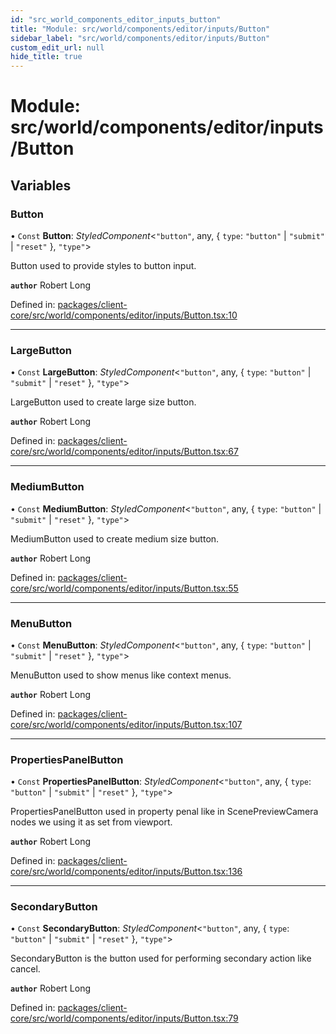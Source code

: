 ```yaml
---
id: "src_world_components_editor_inputs_button"
title: "Module: src/world/components/editor/inputs/Button"
sidebar_label: "src/world/components/editor/inputs/Button"
custom_edit_url: null
hide_title: true
---
```


# Module: src/world/components/editor/inputs/Button

## Variables

### Button

• `Const` **Button**: *StyledComponent*<``"button"``, any, { `type`: ``"button"`` \| ``"submit"`` \| ``"reset"``  }, ``"type"``\>

Button used to provide styles to button input.

**`author`** Robert Long

Defined in: [packages/client-core/src/world/components/editor/inputs/Button.tsx:10](https://github.com/xr3ngine/xr3ngine/blob/2d83606b6/packages/client-core/src/world/components/editor/inputs/Button.tsx#L10)

___

### LargeButton

• `Const` **LargeButton**: *StyledComponent*<``"button"``, any, { `type`: ``"button"`` \| ``"submit"`` \| ``"reset"``  }, ``"type"``\>

LargeButton used to create large size button.

**`author`** Robert Long

Defined in: [packages/client-core/src/world/components/editor/inputs/Button.tsx:67](https://github.com/xr3ngine/xr3ngine/blob/2d83606b6/packages/client-core/src/world/components/editor/inputs/Button.tsx#L67)

___

### MediumButton

• `Const` **MediumButton**: *StyledComponent*<``"button"``, any, { `type`: ``"button"`` \| ``"submit"`` \| ``"reset"``  }, ``"type"``\>

MediumButton used to create medium size button.

**`author`** Robert Long

Defined in: [packages/client-core/src/world/components/editor/inputs/Button.tsx:55](https://github.com/xr3ngine/xr3ngine/blob/2d83606b6/packages/client-core/src/world/components/editor/inputs/Button.tsx#L55)

___

### MenuButton

• `Const` **MenuButton**: *StyledComponent*<``"button"``, any, { `type`: ``"button"`` \| ``"submit"`` \| ``"reset"``  }, ``"type"``\>

MenuButton used to show menus like context menus.

**`author`** Robert Long

Defined in: [packages/client-core/src/world/components/editor/inputs/Button.tsx:107](https://github.com/xr3ngine/xr3ngine/blob/2d83606b6/packages/client-core/src/world/components/editor/inputs/Button.tsx#L107)

___

### PropertiesPanelButton

• `Const` **PropertiesPanelButton**: *StyledComponent*<``"button"``, any, { `type`: ``"button"`` \| ``"submit"`` \| ``"reset"``  }, ``"type"``\>

PropertiesPanelButton used in property penal like in ScenePreviewCamera nodes we using it as set from viewport.

**`author`** Robert Long

Defined in: [packages/client-core/src/world/components/editor/inputs/Button.tsx:136](https://github.com/xr3ngine/xr3ngine/blob/2d83606b6/packages/client-core/src/world/components/editor/inputs/Button.tsx#L136)

___

### SecondaryButton

• `Const` **SecondaryButton**: *StyledComponent*<``"button"``, any, { `type`: ``"button"`` \| ``"submit"`` \| ``"reset"``  }, ``"type"``\>

SecondaryButton is the button used for performing secondary action like cancel.

**`author`** Robert Long

Defined in: [packages/client-core/src/world/components/editor/inputs/Button.tsx:79](https://github.com/xr3ngine/xr3ngine/blob/2d83606b6/packages/client-core/src/world/components/editor/inputs/Button.tsx#L79)
